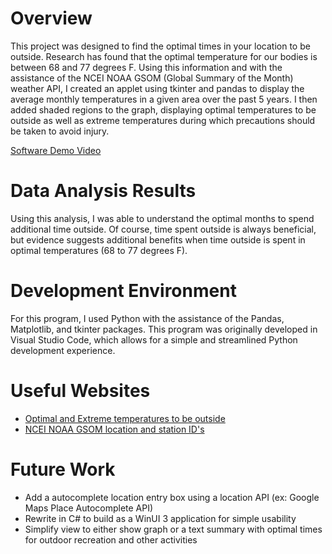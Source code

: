# Overview

This project was designed to find the optimal times in your location to be outside. Research has found that the optimal temperature for our bodies is between 68 and 77 degrees F. Using this information and with the assistance of the NCEI NOAA GSOM (Global Summary of the Month) weather API, I created an applet using tkinter and pandas to display the average monthly temperatures in a given area over the past 5 years. I then added shaded regions to the graph, displaying optimal temperatures to be outside as well as extreme temperatures during which precautions should be taken to avoid injury.

[Software Demo Video](https://youtu.be/citohErx5mc)

# Data Analysis Results

Using this analysis, I was able to understand the optimal months to spend additional time outside. Of course, time spent outside is always beneficial, but evidence suggests additional benefits when time outside is spent in optimal temperatures (68 to 77 degrees F).

# Development Environment

For this program, I used Python with the assistance of the Pandas, Matplotlib, and tkinter packages. This program was originally developed in Visual Studio Code, 
which allows for a simple and streamlined Python development experience.

# Useful Websites

* [Optimal and Extreme temperatures to be outside](https://www.healthline.com/health/extreme-temperature-safety)
* [NCEI NOAA GSOM location and station ID's](https://www.ncei.noaa.gov/access/search/data-search/global-summary-of-the-month)

# Future Work

* Add a autocomplete location entry box using a location API (ex: Google Maps Place Autocomplete API)
* Rewrite in C# to build as a WinUI 3 application for simple usability
* Simplify view to either show graph or a text summary with optimal times for outdoor recreation and other activities
